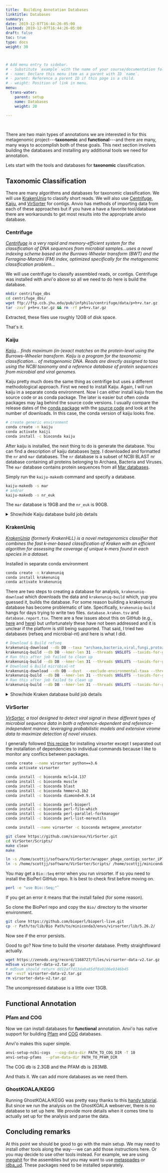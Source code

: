 ```yaml
---
title:  Building Annotation Databases
linktitle: Databases
summary:
date: 2019-12-07T16:44:26-05:00
lastmod: 2019-12-07T16:44:26-05:00
draft: false
toc: true
type: docs
weight: 30



# Add menu entry to sidebar.
# - Substitute `example` with the name of your course/documentation folder.
# - name: Declare this menu item as a parent with ID `name`.
# - parent: Reference a parent ID if this page is a child.
# - weight: Position of link in menu.
menu:
  trans-water:
    parent: setup
    name: Databases
    weight: 20

---
```



<br/>


There are two main types of annotations we are interested in for this metagenomic project---**taxonomic** and **functional**---and there are many, many ways to accomplish both of these goals. This next section involves building the databases and installing any additional tools we need for annotation.

Lets start with the tools and databases for **taxonomic** classification.

## Taxonomic Classification

There are many algorithms and databases for taxonomic classification. We will use [KrakenUniq](https://github.com/fbreitwieser/krakenuniq) to classify short reads. We will also use [Centrifuge](https://ccb.jhu.edu/software/centrifuge/), [Kaiju](https://github.com/bioinformatics-centre/kaiju), and [VirSorter](https://github.com/simroux/VirSorter) for contigs. Anvio has methods of importing data from each of these approaches but if you have a have a favorite tool/database there are workarounds to get most results into the appropriate anvio database.

### Centrifuge

*[Centrifuge](https://ccb.jhu.edu/software/centrifuge/) is a very rapid and memory-efficient system for the classification of DNA sequences from microbial samples...uses a novel indexing scheme based on the Burrows-Wheeler transform (BWT) and the Ferragina-Manzini (FM) index, optimized specifically for the metagenomic classification problem...*

We will use centrifuge to classify assembled reads, or contigs. Centrifuge was installed with anvi'o above so all we need to do here is build the database.


```bash
mkdir centrifuge_dbs
cd centrifuge_dbs/
wget ftp://ftp.ccb.jhu.edu/pub/infphilo/centrifuge/data/p+h+v.tar.gz
tar -zxvf p+h+v.tar.gz && rm -rf p+h+v.tar.gz
```

Extracted, these files use roughly 12GB of disk space.

That's it.


### Kaiju

*[Kaiju](https://github.com/bioinformatics-centre/kaiju)... finds maximum (in-)exact matches on the protein-level using the Burrows–Wheeler transform.* *Kaiju is a program for the taxonomic classification... of metagenomic DNA. Reads are directly assigned to taxa using the NCBI taxonomy and a reference database of protein sequences from microbial and viral genomes.*

Kaiju pretty much does the same thing as centrifige but uses a different methodological approach. First we need to install Kaiju. Again, I will run kaiju in a separate conda environment. Now I can either install kaiju from the source code or as conda package. The later is easier but often conda packages may lag behind the source code versions. I usually compare the release dates of the [conda package](https://anaconda.org/bioconda/kaiju) with the [source code](https://github.com/bioinformatics-centre/kaiju) and look at the number of downloads. In this case, the conda version of kaiju looks fine.

```bash
# create generic environment
conda create -n kaiju
conda activate kaiji
conda install -c bioconda kaiju
```

After kaiju is installed, the next thing to do is generate the database. You can find a description of kaiju databases [here](https://github.com/bioinformatics-centre/kaiju#creating-the-reference-database-and-index). I downloaded and formatted the `nr` and `mar` databases. The `nr` database is a subset of NCBI BLAST nr database containing all proteins belonging to Archaea, Bacteria and Viruses. The `mar` database contains protein sequences from all [Mar databases](https://mmp.sfb.uit.no/).

Simply run the `kaiju-makedb` command and specify a database.

```bash
kaiju-makedb -s mar
# and/or
kaiju-makedb -s nr_euk
```

The `mar` database is 19GB and the `nr_euk` is 90GB.

<details markdown="1"><summary>Show/hide Kaiju database build job details</summary>
<pre><code>
# /bin/sh
# ----------------Parameters---------------------- #
#$ -S /bin/sh
#$ -pe mthread 2
#$ -q mThM.q
#$ -l mres=200G,h_data=100G,h_vmem=100G,himem
#$ -cwd
#$ -j y
#$ -N makeDB_e2
#$ -o makeDB_e2_2.log
# ----------------Your Commands------------------- #
#
echo + `date` job $JOB_NAME started in `\(QUEUE with jobID=\)`JOB_ID on $HOSTNAME
echo + NSLOTS = $NSLOTS
#
# ----------------THIS Activate the conda anvio support, not anvio -------------- #
#
export PATH=/home/scottjj/miniconda3/bin:$PATH
source activate anvio-master
#
which kaiju-makedb
gcc --version
which perl
#
# ----------------For nr_euk db -------------- #
kaiju-makedb -h
kaiju-makedb -s nr_euk
#
# ----------------For mar db -------------- #
kaiju-makedb -h
kaiju-makedb -s mar
#
echo = `date` job $JOB_NAME done
</code></pre>
</details>

### KrakenUniq

*[KrakenUniq](https://github.com/fbreitwieser/krakenuniq) (formerly KrakenHLL) is a novel metagenomics classifier that combines the fast k-mer-based classification of Kraken with an efficient algorithm for assessing the coverage of unique k-mers found in each species in a dataset.*

Installed in separate conda environment

```bash
conda create -n krakenuniq
conda install krakenuniq
conda activate krakenuniq
```

There are two steps to creating a database for analysis, `krakenuniq-download` which downloads the data and `krakenuniq-build` which, yup you guessed it, builds the database. For some reason building a krakenuniq database has become problematic of late. Specifically, `krakenuniq-build` hangs for days trying to write two files. `database.kraken.tsv` and `database.report.tsv`. There are a few issues about this on GitHub (e.g., [here](https://github.com/fbreitwieser/krakenuniq/issues/38) and [here](https://github.com/fbreitwieser/krakenuniq/issues/56)) but unfortunately these have not been addressed and it is unclear if the platform is still being supported. That said, I tried two databases (refseq and microbial-nt) and here is what I did.

```bash
# Download & Build refseq
krakenuniq-download --db DB --taxa "archaea,bacteria,viral,fungi,protozoa" --dust --exclude-environmental-taxa refseq/bacteria refseq/archaea refseq/fungi refseq/protozoa refseq/viral/Any viral-neighbors --threads $NSLOTS
krakenuniq-build --db DB --kmer-len 31 --threads $NSLOTS --taxids-for-genomes --taxids-for-sequences --jellyfish-hash-size 10000M --max-db-size 300
# Ran this after job failed to clean up
krakenuniq-build --db DB --kmer-len 31 --threads $NSLOTS --taxids-for-genomes --taxids-for-sequences --clean
# Download & Build microbial-nt
krakenuniq-download --db DB --dust  --exclude-environmental-taxa --threads $NSLOTS microbial-nt
krakenuniq-build --db DB --kmer-len 31 --threads $NSLOTS --taxids-for-genomes --taxids-for-sequences
# Ran this after job failed to clean up
krakenuniq-build --db DB --kmer-len 31 --threads $NSLOTS --taxids-for-genomes --taxids-for-sequences --clean
```

<details markdown="1"><summary>Show/hide Kraken database build job details</summary>
<pre><code>
# /bin/sh
# ----------------Parameters---------------------- #
#$ -S /bin/sh
#$ -pe mthread 3
#$ -q mThM.q
#$ -l mres=450G,h_data=150G,h_vmem=150G,himem
#$ -cwd
#$ -j y
#$ -N job_00_build_kraken_db3
#$ -o job_00_build_kraken_db5.job
#
# ----------------Modules------------------------- #
module load bioinformatics/blast
#
# ----------------Load Envs------------------- #
#
echo + `date` job $JOB_NAME started in `\(QUEUE with jobID=\)`JOB_ID on $HOSTNAME
echo + NSLOTS = $NSLOTS
#
# ----------------Activate Kraken-------------- #
#
export PATH=/home/scottjj/miniconda3/bin:$PATH
source activate krakenuniq
#
# ----------------For refseq DB -------------- #
krakenuniq-download --db DB --taxa "archaea,bacteria,viral,fungi,protozoa" --dust --exclude-environmental-taxa refseq/bacteria refseq/archaea refseq/fungi refseq/protozoa refseq/viral/Any viral-neighbors --threads $NSLOTS
krakenuniq-build --db DB --kmer-len 31 --threads $NSLOTS --taxids-for-genomes --taxids-for-sequences --jellyfish-hash-size 10000M --max-db-size 300
# ----------------RUN after job fails -------------- #
#krakenuniq-build --db DB --kmer-len 31 --threads $NSLOTS --taxids-for-genomes --taxids-for-sequences --clean
#
# ----------------For refseq DB -------------- #
krakenuniq-download --db DB --dust  --exclude-environmental-taxa --threads $NSLOTS microbial-nt
krakenuniq-build --db DB --kmer-len 31 --threads $NSLOTS --taxids-for-genomes --taxids-for-sequences
# ----------------RUN after job fails -------------- #
krakenuniq-build --db DB --kmer-len 31 --threads $NSLOTS --taxids-for-genomes --taxids-for-sequences --clean
#
echo = `date` job $JOB_NAME done
</code></pre>
</details>

### VirSorter

*[VirSorter](https://github.com/simroux/VirSorter), a tool designed to detect viral signal in these different types of microbial sequence data in both a reference-dependent and reference-independent manner, leveraging probabilistic models and extensive virome data to maximize detection of novel viruses.*

I generally followed [this recipe](https://github.com/simroux/VirSorter) for installing virsorter except I separated out the installation of dependencies to individual commands because I like to monitor any conflics between packages.

```bash
conda create --name virsorter python==3.6
conda activate virsorter

conda install -c bioconda mcl=14.137
conda install -c bioconda muscle
conda install -c bioconda blast
conda install -c bioconda hmmer=3.1b2
conda install -c bioconda diamond=0.9.14

conda install -c bioconda perl-bioperl
conda install -c bioconda perl-file-which
conda install -c bioconda perl-parallel-forkmanager
conda install -c bioconda perl-list-moreutils

conda install --name virsorter -c bioconda metagene_annotator

git clone https://github.com/simroux/VirSorter.git
cd VirSorter/Scripts/
make clean
make

ln -s /home/scottjj/software/VirSorter/wrapper_phage_contigs_sorter_iPlant.pl /home/scottjj/miniconda3/envs/virsorter/bin/
ln -s /home/scottjj/software/VirSorter/Scripts/ /home/scottjj/miniconda3/envs/virsorter/bin/
```

You may get a `Bio::Seq` error when you run virsorter. If so you need to install the BioPerl GitHub repo. It is best to check first before moving on.

```bash
perl -e "use Bio::Seq;"`
```

If you get an error it means that the install failed (for some reason).

So  clone the BioPerl repo and copy the `Bio/` directory to the virsorter environment.


```bash
git clone https://github.com/bioperl/bioperl-live.git
cp -r Path/to/lib/Bio Path/to/miniconda3/envs/virsorter/lib/5.26.2/
```

Now see if the error persists.

Good to go? Now time to build the virsorter database. Pretty straightfoward actually.

```bash
wget https://zenodo.org/record/1168727/files/virsorter-data-v2.tar.gz
md5sum virsorter-data-v2.tar.gz
# md5sum should return dd12af7d13da0a85df0a9106e9346b45
tar -xvzf virsorter-data-v2.tar.gz
rm virsorter-data-v2.tar.gz
```

The uncompressed database is a little over 13GB.

## Functional Annotation

### Pfam and COG

Now we can install databases for **functional** annotation. Anvi'o has native support for building [Pfam](https://pfam.xfam.org/) and [COG](https://www.ncbi.nlm.nih.gov/COG/) databases.

Anvi'o makes this super simple.

```bash
anvi-setup-ncbi-cogs  --cog-data-dir PATH_TO_COG_DIR -T 10
anvi-setup-pfams  --pfam-data-dir PATH_TO_PFAM_DIR
```

The COG db is 2.3GB and the PFAM db is 283MB.

And thats it. We can add more databases as we need them.

### GhostKOALA/KEGG

Running GhostKOALA/KEGG  was pretty easy thanks to this [handy tutorial](http://merenlab.org/2018/01/17/importing-ghostkoala-annotations/). But since we run the analysis on the GhostKOALA webserver, there is no database to set up here. We provide more details when it comes time to actually set up for the analysis and parse the data.

## Concluding remarks

At this point we should be good to go with the main setup. We may need to install other tools along the way---we can add those instructions here. Or you may decide to use other tools instead. For example, we are using [megahit](https://github.com/voutcn/megahit) for the assemblies but you may want to use [metaspades](https://github.com/ablab/spades) or [idba_ud](https://github.com/loneknightpy/idba). These packages need to be installed separately.
